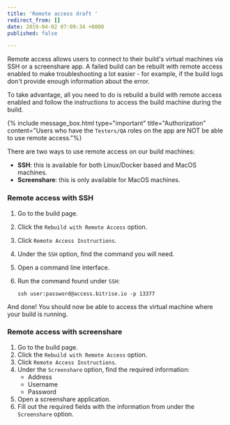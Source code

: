 ```yaml
---
title: 'Remote access draft '
redirect_from: []
date: 2019-04-02 07:09:34 +0000
published: false

---
```

Remote access allows users to connect to their build's virtual machines via SSH or a screenshare app. A failed build can be rebuilt with remote access enabled to make troubleshooting a lot easier - for example, if the build logs don't provide enough information about the error.

To take advantage, all you need to do is rebuild a build with remote access enabled and follow the instructions to access the build machine during the build. 

{% include message_box.html type="important" title="Authorization" content="Users who have the `Testers/QA` roles on the app are NOT be able to use remote access."%} 

There are two ways to use remote access on our build machines: 

* **SSH**: this is available for both Linux/Docker based and MacOS machines.
* **Screenshare**: this is only available for MacOS machines. 

### Remote access with SSH

1. Go to the build page.
2. Click the `Rebuild with Remote Access` option.
3. Click `Remote Access Instructions`. 
4. Under the `SSH` option, find the command you will need. 
5. Open a command line interface.
6. Run the command found under `SSH`:

       ssh user:password@access.bitrise.io -p 13377

And done! You should now be able to access the virtual machine where your build is running. 

### Remote access with screenshare 

1. Go to the build page.
2. Click the `Rebuild with Remote Access` option.
3. Click `Remote Access Instructions`. 
4. Under the `Screenshare` option, find the required information:
   * Address
   * Username
   * Password
5. Open a screenshare application. 
6. Fill out the required fields with the information from under the `Screenshare` option. 